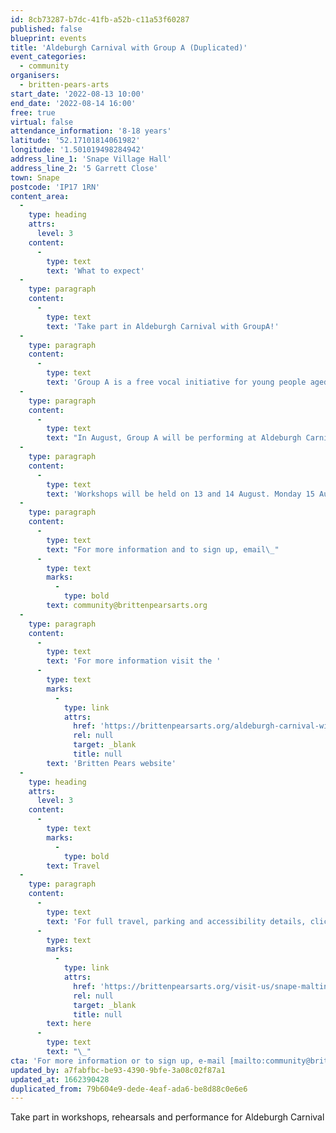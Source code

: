 ```yaml
---
id: 8cb73287-b7dc-41fb-a52b-c11a53f60287
published: false
blueprint: events
title: 'Aldeburgh Carnival with Group A (Duplicated)'
event_categories:
  - community
organisers:
  - britten-pears-arts
start_date: '2022-08-13 10:00'
end_date: '2022-08-14 16:00'
free: true
virtual: false
attendance_information: '8-18 years'
latitude: '52.17101814061982'
longitude: '1.501019498284942'
address_line_1: 'Snape Village Hall'
address_line_2: '5 Garrett Close'
town: Snape
postcode: 'IP17 1RN'
content_area:
  -
    type: heading
    attrs:
      level: 3
    content:
      -
        type: text
        text: 'What to expect'
  -
    type: paragraph
    content:
      -
        type: text
        text: 'Take part in Aldeburgh Carnival with GroupA!'
  -
    type: paragraph
    content:
      -
        type: text
        text: 'Group A is a free vocal initiative for young people aged 8-18 living in and around Ipswich, Lowestoft and Leiston. It is free to join and you don’t need any prior musical experience to take part.'
  -
    type: paragraph
    content:
      -
        type: text
        text: "In August, Group A will be performing at Aldeburgh Carnival and would love you to join them. Across three days you will work with an award winning brass band, ‘Perhaps Contraption,’\_\_to create a carnival parade performance, which will take place on Monday 15 August on Aldeburgh High Street. The project will involve lots of singing, dancing and costumes!"
  -
    type: paragraph
    content:
      -
        type: text
        text: 'Workshops will be held on 13 and 14 August. Monday 15 August is the Aldeburgh Carnival Performance from 10:00 – 16:00 at The Pumphouse, Aldeburgh. The Carnival Parade will take place at 14:30 on Aldeburgh High Street. Coach transport will be provided from Ipswich, Lowestoft and Leiston each day.'
  -
    type: paragraph
    content:
      -
        type: text
        text: "For more information and to sign up, email\_"
      -
        type: text
        marks:
          -
            type: bold
        text: community@brittenpearsarts.org
  -
    type: paragraph
    content:
      -
        type: text
        text: 'For more information visit the '
      -
        type: text
        marks:
          -
            type: link
            attrs:
              href: 'https://brittenpearsarts.org/aldeburgh-carnival-with-group-a'
              rel: null
              target: _blank
              title: null
        text: 'Britten Pears website'
  -
    type: heading
    attrs:
      level: 3
    content:
      -
        type: text
        marks:
          -
            type: bold
        text: Travel
  -
    type: paragraph
    content:
      -
        type: text
        text: 'For full travel, parking and accessibility details, click '
      -
        type: text
        marks:
          -
            type: link
            attrs:
              href: 'https://brittenpearsarts.org/visit-us/snape-maltings/getting-here'
              rel: null
              target: _blank
              title: null
        text: here
      -
        type: text
        text: "\_"
cta: 'For more information or to sign up, e-mail [mailto:community@brittenpearsarts.org](mailto:community@brittenpearsarts.org )'
updated_by: a7fabfbc-be93-4390-9bfe-3a08c02f87a1
updated_at: 1662390428
duplicated_from: 79b604e9-dede-4eaf-ada6-be8d88c0e6e6
---
```

Take part in workshops, rehearsals and performance for Aldeburgh Carnival